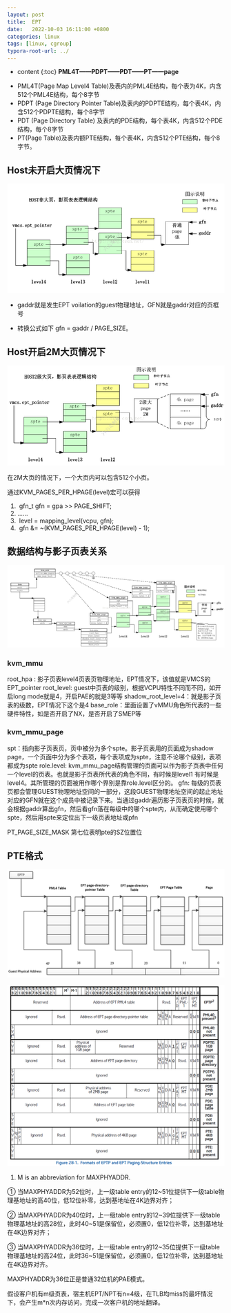 ```yaml
---
layout: post
title:  EPT
date:   2022-10-03 16:11:00 +0800
categories: linux
tags: [linux, cgroup]
typora-root-url: ../
---
```

* content
{:toc}
**PML4T——PDPT——PDT——PT——page**

- PML4T(Page Map Level4 Table)及表内的PML4E结构，每个表为4K，内含512个PML4E结构，每个8字节
- PDPT (Page Directory Pointer Table)及表内的PDPTE结构，每个表4K，内含512个PDPTE结构，每个8字节
- PDT (Page Directory Table) 及表内的PDE结构，每个表4K，内含512个PDE结构，每个8字节
- PT(Page Table)及表内额PTE结构，每个表4K，内含512个PTE结构，每个8字节。



## Host未开启大页情况下

![img](/assets/EPT页表/Host非大页页表-16651948125781.png)

- gaddr就是发生EPT voilation的guest物理地址，GFN就是gaddr对应的页框号

- 转换公式如下 gfn = gaddr / PAGE_SIZE。



## Host开启2M大页情况下

![img](assets/EPT页表/Host大页页表.png)

在2M大页的情况下，一个大页内可以包含512个小页。

通过KVM_PAGES_PER_HPAGE(level)宏可以获得

1. ​	gfn_t gfn = gpa >> PAGE_SHIFT; 
2. ......
3. ​	level = mapping_level(vcpu, gfn);
4. ​	gfn &= ~(KVM_PAGES_PER_HPAGE(level) - 1);



## 数据结构与影子页表关系

![img](/assets/EPT页表/数据结构与影子页表关系.png)

### kvm_mmu

root_hpa : 影子页表level4页表页物理地址，EPT情况下，该值就是VMCS的EPT_pointer
root_level: guest中页表的级别，根据VCPU特性不同而不同，如开启long mode就是4，开启PAE的就是3等等
shadow_root_level=4：就是影子页表的级数，EPT情况下这个是4
base_role：里面设置了vMMU角色所代表的一些硬件特性，如是否开启了NX，是否开启了SMEP等

### kvm_mmu_page

spt：指向影子页表页，页中被分为多个spte。影子页表用的页面成为shadow page，一个页面中分为多个表项，每个表项成为spte，注意不论哪个级别，表项都成为spte
role.level: kvm_mmu_page结构管理的页面可以作为影子页表中任何一个level的页表。也就是影子页表所代表的角色不同，有时候是level1 有时候是level4。其所管理的页面被用作哪个界别是靠role.level区分的。
gfn: 每级的页表页都会管理GUEST物理地址空间的一部分，这段GUEST物理地址空间的起止地址对应的GFN就在这个成员中被记录下来。当通过gaddr遍历影子页表页的时候，就会根据gaddr算出gfn，然后看gfn落在每级中的哪个spte内，从而确定使用哪个spte，然后用spte来定位出下一级页表地址或pfn



PT_PAGE_SIZE_MASK 第七位表明pte的SZ位置位

## PTE格式

![2020-03-17-16-14-05.png](/assets/EPT页表/EPT通过地址步进页表.png)

![image-20220527170146929](/assets/EPT页表/PTE格式.png)

1. M is an abbreviation for MAXPHYADDR.

① 当MAXPHYADDR为52位时，上一级table entry的12~51位提供下一级table物理基地址的高40位，低12位补零，达到基地址在4K边界对齐；

② 当MAXPHYADDR为40位时，上一级table entry的12~39位提供下一级table物理基地址的高28位，此时40~51是保留位，必须置0，低12位补零，达到基地址在4K边界对齐；

③ 当MAXPHYADDR为36位时，上一级table entry的12~35位提供下一级table物理基地址的高24位，此时36~51是保留位，必须置0，低12位补零，达到基地址在4K边界对齐。

MAXPHYADDR为36位正是普通32位机的PAE模式。



假设客户机有m级页表，宿主机EPT/NPT有n=4级，在TLB均miss的最坏情况下，会产生m*n次内存访问，完成一次客户机的地址翻译。

